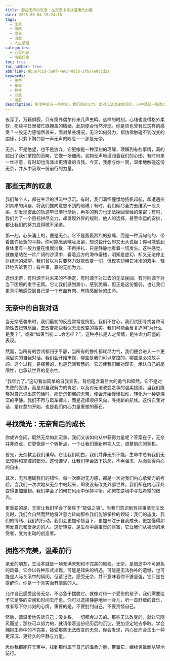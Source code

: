 ```yaml
---
title: 那些无声的叹息：在无奈中寻找温柔的力量
date: 2025-08-04 15:24:18
tags:
  - 无奈
  - 情感
  - 成长
  - 治愈
  - 人生感悟
categories:
  - 心灵札记
  - 情感疗愈
toc: true
toc_number: true
abbrlink: 8b3e7c1d-5a9f-4e0c-8d1b-2f6a7e0c1d2a
keywords:
  - 无奈
  - 接受
  - 释怀
  - 力量
  - 治愈
description: 生活中总有一些时刻，我们感到无力，面对无法改变的现实，心中涌起一股难以言喻的无奈。这并非软弱，而是一种深刻的生命体验。本文将带你走进这份复杂的情绪，探索如何在无奈中找到内心的平静与力量，学会温柔地与不完美共处，最终走向释然与成长。
---
```


夜深了，万籁俱寂，只有窗外偶尔传来几声虫鸣。这样的时刻，心绪也变得格外柔软，那些平日里被忙碌掩盖的情绪，此刻便会悄然浮现。你是否也曾有过这样的感受？一股无力感悄然袭来，面对某些境况，无论如何努力，都仿佛触碰不到改变的边缘，只剩下胸口那一声无声的叹息——那是无奈。

无奈，不是绝望，也不是放弃，它更像是一种深刻的理解，理解到有些事情，真的超出了我们掌控的范畴。它像一场细雨，润物无声地浸润着我们的心田，有时带来一丝凉意，有时却也洗涤出更清澈的自我。今天，我想与你一同，温柔地触碰这份无奈，并从中汲取一份前行的力量。

## 那些无声的叹息

我们每个人，都在生活的洪流中浮沉。有时，我们满怀憧憬地扬帆起航，却遭遇突如其来的风暴，将我们推向意想不到的暗礁；有时，我们倾尽全力去维系一段关系，却发现彼此的轨迹早已渐行渐远，再多的努力也无法挽回曾经的亲密；有时，我们为了一个目标拼尽全力，却发现外界的规则、他人的选择，甚至命运的安排，都让我们的努力显得微不足道。

那一刻，心头涌上的，便是无奈。它不是轰轰烈烈的悲痛，而是一种沉甸甸的、带着些许疲惫的平静。你可能感到喉咙发紧，想说些什么却又无从说起；你可能感到身体里有一股力量在慢慢消散，不再挣扎，只是静静地看着一切发生。这种感觉，就像是站在一片广阔的沙漠中，看着远方的海市蜃楼，明知是虚幻，却又无法停止对绿洲的渴望。我们曾以为只要努力就能改变一切，但现实却用它冰冷的双手，轻轻地告诉我们：有些事，真的无能为力。

这份无奈，有时源于对未来的不确定，有时源于对过去的无法挽回，有时则源于对当下困境的束手无策。它让我们感到渺小，感到脆弱，但正是这份脆弱，也让我们更真切地感受到自己是一个有血有肉、有情感起伏的生命。

## 无奈中的自我对话

当无奈感袭来时，我们最初的反应常常是抗拒。我们不甘心，我们试图寻找各种可能性去扭转局面，去改变那些看似无法改变的事实。我们可能会反复追问“为什么是我？”，或者“如果当初……会怎样？”。这种挣扎是人之常情，是生命力旺盛的表现。

然而，当所有的尝试都归于平静，当所有的挣扎都耗尽力气，我们便会进入一个更深层次的自我对话。我们会开始审视，哪些是我们可以掌控的，哪些是必须放手的。这个过程，是痛苦的，也是充满智慧的。它迫使我们面对现实，承认自己的局限性，也承认世界的复杂性。

“我尽力了。”这句看似简单的自我宣告，背后蕴含着巨大的勇气和释然。它不是对失败的妥协，而是对自我努力的肯定，以及对无法改变之事的温柔接纳。当我们能够对自己说出这句话时，那份沉甸甸的无奈，便会开始慢慢松动，转化为一种更深沉的平静。我们不再与风车搏斗，而是选择顺应风向，寻找新的航线。这份自我对话，是疗愈的开始，也是我们内心力量重塑的基石。

## 寻找微光：无奈背后的成长

你或许会问，既然无奈如此沉重，我们又该如何从中获得力量呢？答案在于，无奈并非终点，它更像是一个转折点，一个让我们重新审视人生、调整航向的契机。

首先，无奈教会我们谦卑。它让我们明白，我们并非无所不能，生命中总有我们无法预料和掌控的部分。这份谦卑，让我们学会放下执念，不再强求，从而获得内心的自由。

其次，无奈磨砺我们的韧性。每一次面对无力感，都是一次对我们内心承受力的考验。当我们一次次地从无奈中站起来，即使没有改变外部世界，我们却在内心深处变得更加坚韧。我们学会了如何在风雨中保持平衡，如何在逆境中寻找希望的微光。

更重要的是，无奈让我们学会了聚焦于“能做之事”。当我们意识到有些事情无法改变时，我们会自然而然地将注意力转向那些我们能够掌控的领域：我们的态度、我们的情绪、我们的行动。我们会更加珍惜当下，更加专注于自我成长，更加懂得如何爱自己和爱身边的人。这份转变，是生命中最宝贵的财富，它让我们从被动的承受者，变为主动的创造者。

## 拥抱不完美，温柔前行

亲爱的朋友，生活本就是一场充满未知和不完美的旅程。无奈，是旅途中不可避免的风景。它会以各种形式出现，可能是错失的机遇，可能是无法弥补的遗憾，也可能是人际关系中的隔阂。但请记住，感受无奈，并不意味着你不够坚强，它只是在提醒你，你是一个真实而有情感的人。

允许自己感受这份无奈，不必急于摆脱它。就像对待一个受伤的孩子，我们需要给予它足够的空间和时间去疗愈。你可以选择静静地坐一会儿，听一首舒缓的音乐，或者写下你此刻的心情。重要的是，不要批判自己，不要责怪自己。

然后，请温柔地告诉自己：没关系，一切都会过去的。那些无法改变的，就让它随风而逝；那些可以努力的，就请带着这份经历后的沉淀，更加坚定地去争取。学会拥抱生命中的不完美，接受那些无法改变的无奈，你会发现，内心反而会生出一种更深沉、更持久的平静与力量。

愿你我都能在无奈中，找到那份属于自己的温柔力量，带着它，继续勇敢而从容地前行。